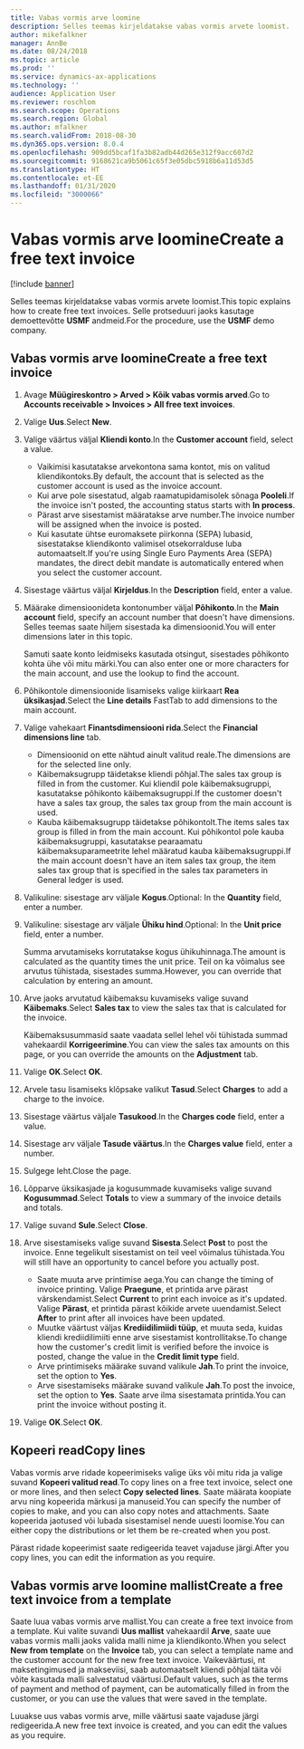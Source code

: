 ```yaml
---
title: Vabas vormis arve loomine
description: Selles teemas kirjeldatakse vabas vormis arvete loomist.
author: mikefalkner
manager: AnnBe
ms.date: 08/24/2018
ms.topic: article
ms.prod: ''
ms.service: dynamics-ax-applications
ms.technology: ''
audience: Application User
ms.reviewer: roschlom
ms.search.scope: Operations
ms.search.region: Global
ms.author: mfalkner
ms.search.validFrom: 2018-08-30
ms.dyn365.ops.version: 8.0.4
ms.openlocfilehash: 909dd5bcaf1fa3b82adb44d265e312f9acc607d2
ms.sourcegitcommit: 9168621ca9b5061c65f3e05dbc5918b6a11d53d5
ms.translationtype: HT
ms.contentlocale: et-EE
ms.lasthandoff: 01/31/2020
ms.locfileid: "3000066"
---
```

# <a name="create-a-free-text-invoice"></a><span data-ttu-id="ae804-103">Vabas vormis arve loomine</span><span class="sxs-lookup"><span data-stu-id="ae804-103">Create a free text invoice</span></span>

[!include [banner](../includes/banner.md)]

<span data-ttu-id="ae804-104">Selles teemas kirjeldatakse vabas vormis arvete loomist.</span><span class="sxs-lookup"><span data-stu-id="ae804-104">This topic explains how to create free text invoices.</span></span> <span data-ttu-id="ae804-105">Selle protseduuri jaoks kasutage demoettevõtte **USMF** andmeid.</span><span class="sxs-lookup"><span data-stu-id="ae804-105">For the procedure, use the **USMF** demo company.</span></span>

## <a name="create-a-free-text-invoice"></a><span data-ttu-id="ae804-106">Vabas vormis arve loomine</span><span class="sxs-lookup"><span data-stu-id="ae804-106">Create a free text invoice</span></span>

1. <span data-ttu-id="ae804-107">Avage **Müügireskontro \> Arved \> Kõik vabas vormis arved**.</span><span class="sxs-lookup"><span data-stu-id="ae804-107">Go to **Accounts receivable \> Invoices \> All free text invoices**.</span></span>
2. <span data-ttu-id="ae804-108">Valige **Uus**.</span><span class="sxs-lookup"><span data-stu-id="ae804-108">Select **New**.</span></span>
3. <span data-ttu-id="ae804-109">Valige väärtus väljal **Kliendi konto**.</span><span class="sxs-lookup"><span data-stu-id="ae804-109">In the **Customer account** field, select a value.</span></span>

    * <span data-ttu-id="ae804-110">Vaikimisi kasutatakse arvekontona sama kontot, mis on valitud kliendikontoks.</span><span class="sxs-lookup"><span data-stu-id="ae804-110">By default, the account that is selected as the customer account is used as the invoice account.</span></span>
    * <span data-ttu-id="ae804-111">Kui arve pole sisestatud, algab raamatupidamisolek sõnaga **Pooleli**.</span><span class="sxs-lookup"><span data-stu-id="ae804-111">If the invoice isn't posted, the accounting status starts with **In process**.</span></span>
    * <span data-ttu-id="ae804-112">Pärast arve sisestamist määratakse arve number.</span><span class="sxs-lookup"><span data-stu-id="ae804-112">The invoice number will be assigned when the invoice is posted.</span></span>
    * <span data-ttu-id="ae804-113">Kui kasutate ühtse euromaksete piirkonna (SEPA) lubasid, sisestatakse kliendikonto valimisel otsekorralduse luba automaatselt.</span><span class="sxs-lookup"><span data-stu-id="ae804-113">If you're using Single Euro Payments Area (SEPA) mandates, the direct debit mandate is automatically entered when you select the customer account.</span></span>

4. <span data-ttu-id="ae804-114">Sisestage väärtus väljal **Kirjeldus**.</span><span class="sxs-lookup"><span data-stu-id="ae804-114">In the **Description** field, enter a value.</span></span>
5. <span data-ttu-id="ae804-115">Määrake dimensioonideta kontonumber väljal **Põhikonto**.</span><span class="sxs-lookup"><span data-stu-id="ae804-115">In the **Main account** field, specify an account number that doesn't have dimensions.</span></span> <span data-ttu-id="ae804-116">Selles teemas saate hiljem sisestada ka dimensioonid.</span><span class="sxs-lookup"><span data-stu-id="ae804-116">You will enter dimensions later in this topic.</span></span>

    <span data-ttu-id="ae804-117">Samuti saate konto leidmiseks kasutada otsingut, sisestades põhikonto kohta ühe või mitu märki.</span><span class="sxs-lookup"><span data-stu-id="ae804-117">You can also enter one or more characters for the main account, and use the lookup to find the account.</span></span>

6. <span data-ttu-id="ae804-118">Põhikontole dimensioonide lisamiseks valige kiirkaart **Rea üksikasjad**.</span><span class="sxs-lookup"><span data-stu-id="ae804-118">Select the **Line details** FastTab to add dimensions to the main account.</span></span>
7. <span data-ttu-id="ae804-119">Valige vahekaart **Finantsdimensiooni rida**.</span><span class="sxs-lookup"><span data-stu-id="ae804-119">Select the **Financial dimensions line** tab.</span></span>

    * <span data-ttu-id="ae804-120">Dimensioonid on ette nähtud ainult valitud reale.</span><span class="sxs-lookup"><span data-stu-id="ae804-120">The dimensions are for the selected line only.</span></span>
    * <span data-ttu-id="ae804-121">Käibemaksugrupp täidetakse kliendi põhjal.</span><span class="sxs-lookup"><span data-stu-id="ae804-121">The sales tax group is filled in from the customer.</span></span> <span data-ttu-id="ae804-122">Kui kliendil pole käibemaksugruppi, kasutatakse põhikonto käibemaksugruppi.</span><span class="sxs-lookup"><span data-stu-id="ae804-122">If the customer doesn't have a sales tax group, the sales tax group from the main account is used.</span></span>
    * <span data-ttu-id="ae804-123">Kauba käibemaksugrupp täidetakse põhikontolt.</span><span class="sxs-lookup"><span data-stu-id="ae804-123">The items sales tax group is filled in from the main account.</span></span> <span data-ttu-id="ae804-124">Kui põhikontol pole kauba käibemaksugruppi, kasutatakse pearaamatu käibemaksuparameetrite lehel määratud kauba käibemaksugruppi.</span><span class="sxs-lookup"><span data-stu-id="ae804-124">If the main account doesn't have an item sales tax group, the item sales tax group that is specified in the sales tax parameters in General ledger is used.</span></span>

8. <span data-ttu-id="ae804-125">Valikuline: sisestage arv väljale **Kogus**.</span><span class="sxs-lookup"><span data-stu-id="ae804-125">Optional: In the **Quantity** field, enter a number.</span></span>
9. <span data-ttu-id="ae804-126">Valikuline: sisestage arv väljale **Ühiku hind**.</span><span class="sxs-lookup"><span data-stu-id="ae804-126">Optional: In the **Unit price** field, enter a number.</span></span>

    <span data-ttu-id="ae804-127">Summa arvutamiseks korrutatakse kogus ühikuhinnaga.</span><span class="sxs-lookup"><span data-stu-id="ae804-127">The amount is calculated as the quantity times the unit price.</span></span> <span data-ttu-id="ae804-128">Teil on ka võimalus see arvutus tühistada, sisestades summa.</span><span class="sxs-lookup"><span data-stu-id="ae804-128">However, you can override that calculation by entering an amount.</span></span>

10. <span data-ttu-id="ae804-129">Arve jaoks arvutatud käibemaksu kuvamiseks valige suvand **Käibemaks**.</span><span class="sxs-lookup"><span data-stu-id="ae804-129">Select **Sales tax** to view the sales tax that is calculated for the invoice.</span></span>

    <span data-ttu-id="ae804-130">Käibemaksusummasid saate vaadata sellel lehel või tühistada summad vahekaardil **Korrigeerimine**.</span><span class="sxs-lookup"><span data-stu-id="ae804-130">You can view the sales tax amounts on this page, or you can override the amounts on the **Adjustment** tab.</span></span>

11. <span data-ttu-id="ae804-131">Valige **OK**.</span><span class="sxs-lookup"><span data-stu-id="ae804-131">Select **OK**.</span></span>
12. <span data-ttu-id="ae804-132">Arvele tasu lisamiseks klõpsake valikut **Tasud**.</span><span class="sxs-lookup"><span data-stu-id="ae804-132">Select **Charges** to add a charge to the invoice.</span></span>
13. <span data-ttu-id="ae804-133">Sisestage väärtus väljale **Tasukood**.</span><span class="sxs-lookup"><span data-stu-id="ae804-133">In the **Charges code** field, enter a value.</span></span>
14. <span data-ttu-id="ae804-134">Sisestage arv väljale **Tasude väärtus**.</span><span class="sxs-lookup"><span data-stu-id="ae804-134">In the **Charges value** field, enter a number.</span></span>
15. <span data-ttu-id="ae804-135">Sulgege leht.</span><span class="sxs-lookup"><span data-stu-id="ae804-135">Close the page.</span></span>
16. <span data-ttu-id="ae804-136">Lõpparve üksikasjade ja kogusummade kuvamiseks valige suvand **Kogusummad**.</span><span class="sxs-lookup"><span data-stu-id="ae804-136">Select **Totals** to view a summary of the invoice details and totals.</span></span>
17. <span data-ttu-id="ae804-137">Valige suvand **Sule**.</span><span class="sxs-lookup"><span data-stu-id="ae804-137">Select **Close**.</span></span>
18. <span data-ttu-id="ae804-138">Arve sisestamiseks valige suvand **Sisesta**.</span><span class="sxs-lookup"><span data-stu-id="ae804-138">Select **Post** to post the invoice.</span></span> <span data-ttu-id="ae804-139">Enne tegelikult sisestamist on teil veel võimalus tühistada.</span><span class="sxs-lookup"><span data-stu-id="ae804-139">You will still have an opportunity to cancel before you actually post.</span></span>

    * <span data-ttu-id="ae804-140">Saate muuta arve printimise aega.</span><span class="sxs-lookup"><span data-stu-id="ae804-140">You can change the timing of invoice printing.</span></span> <span data-ttu-id="ae804-141">Valige **Praegune**, et printida arve pärast värskendamist.</span><span class="sxs-lookup"><span data-stu-id="ae804-141">Select **Current** to print each invoice as it's updated.</span></span> <span data-ttu-id="ae804-142">Valige **Pärast**, et printida pärast kõikide arvete uuendamist.</span><span class="sxs-lookup"><span data-stu-id="ae804-142">Select **After** to print after all invoices have been updated.</span></span>
    * <span data-ttu-id="ae804-143">Muutke väärtust väljas **Krediidilimiidi tüüp**, et muuta seda, kuidas kliendi krediidilimiiti enne arve sisestamist kontrollitakse.</span><span class="sxs-lookup"><span data-stu-id="ae804-143">To change how the customer's credit limit is verified before the invoice is posted, change the value in the **Credit limit type** field.</span></span>
    * <span data-ttu-id="ae804-144">Arve printimiseks määrake suvand valikule **Jah**.</span><span class="sxs-lookup"><span data-stu-id="ae804-144">To print the invoice, set the option to **Yes**.</span></span>
    * <span data-ttu-id="ae804-145">Arve sisestamiseks määrake suvand valikule **Jah**.</span><span class="sxs-lookup"><span data-stu-id="ae804-145">To post the invoice, set the option to **Yes**.</span></span> <span data-ttu-id="ae804-146">Saate arve ilma sisestamata printida.</span><span class="sxs-lookup"><span data-stu-id="ae804-146">You can print the invoice without posting it.</span></span>

19. <span data-ttu-id="ae804-147">Valige **OK**.</span><span class="sxs-lookup"><span data-stu-id="ae804-147">Select **OK**.</span></span>

## <a name="copy-lines"></a><span data-ttu-id="ae804-148">Kopeeri read</span><span class="sxs-lookup"><span data-stu-id="ae804-148">Copy lines</span></span>
<span data-ttu-id="ae804-149">Vabas vormis arve ridade kopeerimiseks valige üks või mitu rida ja valige suvand **Kopeeri valitud read**.</span><span class="sxs-lookup"><span data-stu-id="ae804-149">To copy lines on a free text invoice, select one or more lines, and then select **Copy selected lines**.</span></span> <span data-ttu-id="ae804-150">Saate määrata koopiate arvu ning kopeerida märkusi ja manuseid.</span><span class="sxs-lookup"><span data-stu-id="ae804-150">You can specify the number of copies to make, and you can also copy notes and attachments.</span></span> <span data-ttu-id="ae804-151">Saate kopeerida jaotused või lubada sisestamisel nende uuesti loomise.</span><span class="sxs-lookup"><span data-stu-id="ae804-151">You can either copy the distributions or let them be re-created when you post.</span></span>

<span data-ttu-id="ae804-152">Pärast ridade kopeerimist saate redigeerida teavet vajaduse järgi.</span><span class="sxs-lookup"><span data-stu-id="ae804-152">After you copy lines, you can edit the information as you require.</span></span>

## <a name="create-a-free-text-invoice-from-a-template"></a><span data-ttu-id="ae804-153">Vabas vormis arve loomine mallist</span><span class="sxs-lookup"><span data-stu-id="ae804-153">Create a free text invoice from a template</span></span>
<span data-ttu-id="ae804-154">Saate luua vabas vormis arve mallist.</span><span class="sxs-lookup"><span data-stu-id="ae804-154">You can create a free text invoice from a template.</span></span> <span data-ttu-id="ae804-155">Kui valite suvandi **Uus mallist** vahekaardil **Arve**, saate uue vabas vormis malli jaoks valida malli nime ja kliendikonto.</span><span class="sxs-lookup"><span data-stu-id="ae804-155">When you select **New from template** on the **Invoice** tab, you can select a template name and the customer account for the new free text invoice.</span></span> <span data-ttu-id="ae804-156">Vaikeväärtusi, nt maksetingimused ja makseviisi, saab automaatselt kliendi põhjal täita või võite kasutada malli salvestatud väärtusi.</span><span class="sxs-lookup"><span data-stu-id="ae804-156">Default values, such as the terms of payment and method of payment, can be automatically filled in from the customer, or you can use the values that were saved in the template.</span></span>

<span data-ttu-id="ae804-157">Luuakse uus vabas vormis arve, mille väärtusi saate vajaduse järgi redigeerida.</span><span class="sxs-lookup"><span data-stu-id="ae804-157">A new free text invoice is created, and you can edit the values as you require.</span></span>
